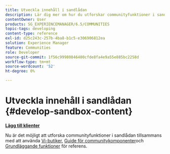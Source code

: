```yaml
---
title: Utveckla innehåll i sandlådan
description: Lär dig mer om hur du utforskar communityfunktioner i sandlådan bredvid Community Components Guide och Feature Essentials för referens.
contentOwner: User
products: SG_EXPERIENCEMANAGER/6.5/COMMUNITIES
topic-tags: developing
content-type: reference
exl-id: d25c243c-257b-4ba8-b1c5-e306906812ea
solution: Experience Manager
feature: Communities
role: Developer
source-git-commit: 1f56c99980846400cfde8fa4e9a55e885bc2258d
workflow-type: tm+mt
source-wordcount: '52'
ht-degree: 0%

---
```


# Utveckla innehåll i sandlådan  {#develop-sandbox-content}

**[Lägg till klienter](add-clientlibs.md)**

Nu är det möjligt att utforska communityfunktioner i sandlådan tillsammans med att använda [Vi-butiker](../../help/sites-developing/we-retail.md), [Guide för communitykomponenter](components-guide.md)och [Grundläggande funktioner](essentials.md) för referens.
